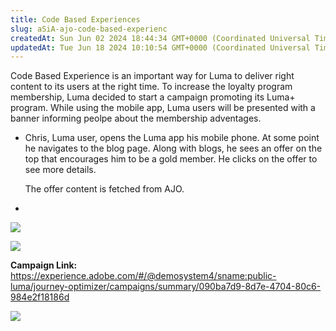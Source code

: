 ```yaml
---
title: Code Based Experiences
slug: aSiA-ajo-code-based-experienc
createdAt: Sun Jun 02 2024 18:44:34 GMT+0000 (Coordinated Universal Time)
updatedAt: Tue Jun 18 2024 10:10:54 GMT+0000 (Coordinated Universal Time)
---
```


Code Based Experience is an important way for Luma to deliver right content to its users at the right time. To increase the loyalty program membership, Luma decided to start a campaign promoting its Luma+ program. While using the mobile app, Luma users will be presented with a banner informing peolpe about the membership adventages.

- Chris, Luma user, opens the Luma app his mobile phone. At some point he navigates to the blog page. Along with blogs, he sees an offer on the top that encourages him to be a gold member. He clicks on the offer to see more details.

  The offer content is fetched from AJO.


-

  ![](../../assets/evRACXvgUnp4fLUtwf22N_image.png)



  ![](../../assets/a1zwebZYSJgoVkXOzuTXv_image.png)

**Campaign Link:** <https://experience.adobe.com/#/@demosystem4/sname:public-luma/journey-optimizer/campaigns/summary/090ba7d9-8d7e-4704-80c6-984e2f18186d>



![](../../assets/tamil2ryLelqtGRUMI739_image.png)

